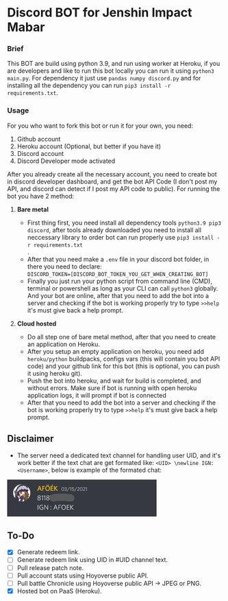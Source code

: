 # Discord BOT for Jenshin Impact Mabar

### Brief
This BOT are build using python 3.9, and run using worker at Heroku, if you are developers and like to run this bot locally you can run it using `python3 main.py`. For dependency it just use `pandas numpy discord.py` and for installing all the dependency you can run `pip3 install -r requirements.txt`.

### Usage
For you who want to fork this bot or run it for your own, you need:
1. Github account
2. Heroku account (Optional, but better if you have it)
3. Discord account
4. Discord Developer mode activated

After you already create all the necessary account, you need to create bot in discord developer dashboard, and get the bot API Code (I don't post my API, and discord can detect if I post my API code to public). For running the bot you have 2 method:

1. **Bare metal**
    - First thing first, you need install all dependency tools `python3.9 pip3 discord`, after tools already downloaded you need to install all neccessary library to order bot can run properly use `pip3 install -r requirements.txt`</br>.
    - After that you need make a `.env` file in your discord bot folder, in there you need to declare:</br>
        `DISCORD_TOKEN=[DISCORD_BOT_TOKEN_YOU_GET_WHEN_CREATING_BOT]`</br>
    - Finally you just run your python script from command line (CMD), terminal or powershell as long as your CLI can call `python3` globally. And your bot are online, after that you need to add the bot into a server and checking if the bot is working properly try to type `>>help` it's must give back a help prompt.

2. **Cloud hosted**
    - Do all step one of bare metal method, after that you need to create an application on Heroku.
    - After you setup an empty application on heroku, you need add `heroku/python` buildpacks, configs vars (this will contain you bot API code) and your github link for this bot (this is optional, you can push it using heroku git).
    - Push the bot into heroku, and wait for build is completed, and without errors. Make sure if bot is running with open heroku application logs, it will prompt if bot is connected
    - After that you need to add the bot into a server and checking if the bot is working properly try to type `>>help` it's must give back a help prompt.

## Disclaimer
- The server need a dedicated text channel for handling user UID, and it's work better if the text chat are get formated like: `<UID> \newline IGN:<Username>`, below is example of the formated chat:

![formated_UID](readme_img/formated_UID.png)

## To-Do
- [x] Generate redeem link.
- [ ] Generate redeem link using UID in #UID channel text.
- [ ] Pull release patch note.
- [ ] Pull account stats using Hoyoverse public API.
- [ ] Pull battle Chronicle using Hoyoverse public API -> JPEG or PNG.
- [x] Hosted bot on PaaS (Heroku).